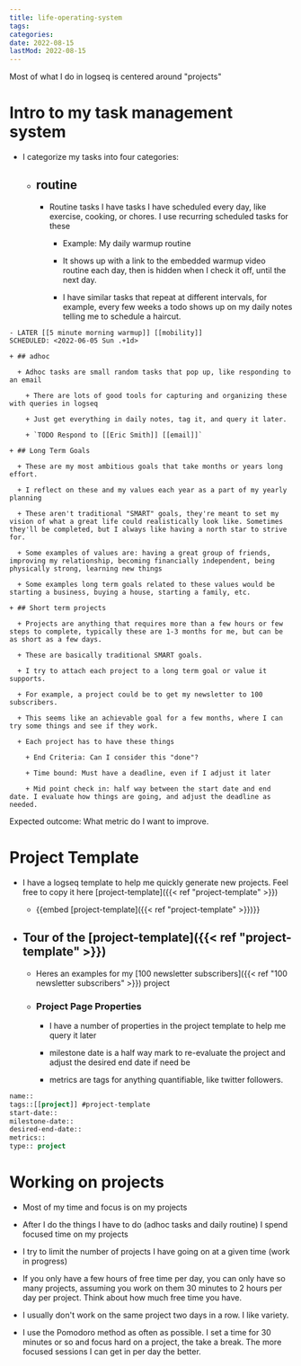```yaml
---
title: life-operating-system
tags:
categories:
date: 2022-08-15
lastMod: 2022-08-15
---
```

Most of what I do in logseq is centered around "projects"

# Intro to my task management system

  + I categorize my tasks into four categories:

    + ## routine

      + Routine tasks I have tasks I have scheduled every day, like exercise, cooking, or chores. I use recurring scheduled tasks for these

        + Example: My daily warmup routine

        + It shows up with a link to the embedded warmup video routine each day, then is hidden when I check it off, until the next day.

        + I have similar tasks that repeat at different intervals, for example, every few weeks a todo shows up on my daily notes telling me to schedule a haircut.

```
- LATER [[5 minute morning warmup]] [[mobility]]
SCHEDULED: <2022-06-05 Sun .+1d>
```

    + ## adhoc

      + Adhoc tasks are small random tasks that pop up, like responding to an email

        + There are lots of good tools for capturing and organizing these with queries in logseq

        + Just get everything in daily notes, tag it, and query it later.

        + `TODO Respond to [[Eric Smith]] [[email]]`

    + ## Long Term Goals

      + These are my most ambitious goals that take months or years long effort.

      + I reflect on these and my values each year as a part of my yearly planning

      + These aren't traditional "SMART" goals, they're meant to set my vision of what a great life could realistically look like. Sometimes they'll be completed, but I always like having a north star to strive for.

      + Some examples of values are: having a great group of friends, improving my relationship, becoming financially independent, being physically strong, learning new things

      + Some examples long term goals related to these values would be starting a business, buying a house, starting a family, etc.

    + ## Short term projects

      + Projects are anything that requires more than a few hours or few steps to complete, typically these are 1-3 months for me, but can be as short as a few days.

      + These are basically traditional SMART goals.

      + I try to attach each project to a long term goal or value it supports.

      + For example, a project could be to get my newsletter to 100 subscribers.

      + This seems like an achievable goal for a few months, where I can try some things and see if they work.

      + Each project has to have these things

        + End Criteria: Can I consider this "done"?

        + Time bound: Must have a deadline, even if I adjust it later

        + Mid point check in: half way between the start date and end date. I evaluate how things are going, and adjust the deadline as needed.
Expected outcome: What metric do I want to improve.

# Project Template

  + I have a logseq template to help me quickly generate new projects. Feel free to copy it here [project-template]({{< ref "project-template" >}})

    + {{embed [project-template]({{< ref "project-template" >}})}}

  + ## Tour of the [project-template]({{< ref "project-template" >}})

    + Heres an examples for my [100 newsletter subscribers]({{< ref "100 newsletter subscribers" >}}) project

    + ### Project Page Properties

      + I have a number of properties in the project template to help me query it later

      + milestone date is a half way mark to re-evaluate the project and adjust the desired end date if need be

      + metrics are tags for anything quantifiable, like twitter followers.

``` clojure
name::
tags::[[project]] #project-template
start-date::
milestone-date::
desired-end-date::
metrics::
type:: project
```

# Working on projects

  + Most of my time and focus is on my projects

  + After I do the things I have to do (adhoc tasks and daily routine) I spend focused time on my projects

  + I try to limit the number of projects I have going on at a given time (work in progress)

  + If you only have a few hours of free time per day, you can only have so many projects, assuming you work on them 30 minutes to 2 hours per day per project. Think about how much free time you have.

  + I usually don't work on the same project two days in a row. I like variety.

  + I use the Pomodoro method as often as possible. I set a time for 30 minutes or so and focus hard on a project, the take a break. The more focused sessions I can get in per day the better.

